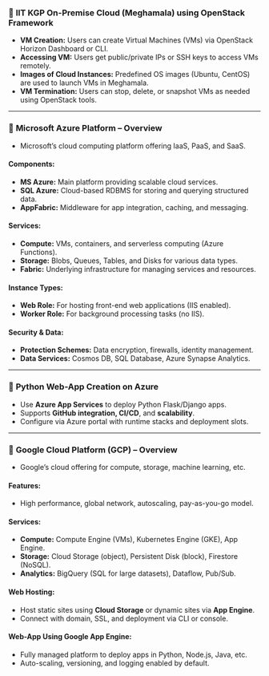 ### 🔹 **IIT KGP On-Premise Cloud (Meghamala) using OpenStack Framework**
- **VM Creation:** Users can create Virtual Machines (VMs) via OpenStack Horizon Dashboard or CLI.
- **Accessing VM:** Users get public/private IPs or SSH keys to access VMs remotely.
- **Images of Cloud Instances:** Predefined OS images (Ubuntu, CentOS) are used to launch VMs in Meghamala.
- **VM Termination:** Users can stop, delete, or snapshot VMs as needed using OpenStack tools.

---

### 🔹 **Microsoft Azure Platform – Overview**
- Microsoft’s cloud computing platform offering IaaS, PaaS, and SaaS.

#### Components:
- **MS Azure:** Main platform providing scalable cloud services.
- **SQL Azure:** Cloud-based RDBMS for storing and querying structured data.
- **AppFabric:** Middleware for app integration, caching, and messaging.

#### Services:
- **Compute:** VMs, containers, and serverless computing (Azure Functions).
- **Storage:** Blobs, Queues, Tables, and Disks for various data types.
- **Fabric:** Underlying infrastructure for managing services and resources.

#### Instance Types:
- **Web Role:** For hosting front-end web applications (IIS enabled).
- **Worker Role:** For background processing tasks (no IIS).

#### Security & Data:
- **Protection Schemes:** Data encryption, firewalls, identity management.
- **Data Services:** Cosmos DB, SQL Database, Azure Synapse Analytics.

---

### 🔹 **Python Web-App Creation on Azure**
- Use **Azure App Services** to deploy Python Flask/Django apps.
- Supports **GitHub integration, CI/CD**, and **scalability**.
- Configure via Azure portal with runtime stacks and deployment slots.

---

### 🔹 **Google Cloud Platform (GCP) – Overview**
- Google’s cloud offering for compute, storage, machine learning, etc.

#### Features:
- High performance, global network, autoscaling, pay-as-you-go model.

#### Services:
- **Compute:** Compute Engine (VMs), Kubernetes Engine (GKE), App Engine.
- **Storage:** Cloud Storage (object), Persistent Disk (block), Firestore (NoSQL).
- **Analytics:** BigQuery (SQL for large datasets), Dataflow, Pub/Sub.

#### Web Hosting:
- Host static sites using **Cloud Storage** or dynamic sites via **App Engine**.
- Connect with domain, SSL, and deployment via CLI or console.

#### Web-App Using Google App Engine:
- Fully managed platform to deploy apps in Python, Node.js, Java, etc.
- Auto-scaling, versioning, and logging enabled by default.

